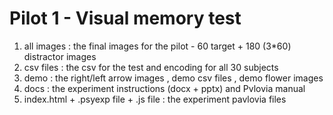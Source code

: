 # Pilot 1 - Visual memory test
1) all images : the final images for the pilot - 60 target + 180 (3*60) distractor images 
2) csv files : the csv for the test and encoding for all 30 subjects 
3) demo : the right/left arrow images , demo csv files , demo flower images 
4) docs : the experiment instructions (docx + pptx) and Pvlovia manual 
5) index.html + .psyexp file + .js file : the experiment pavlovia files 

